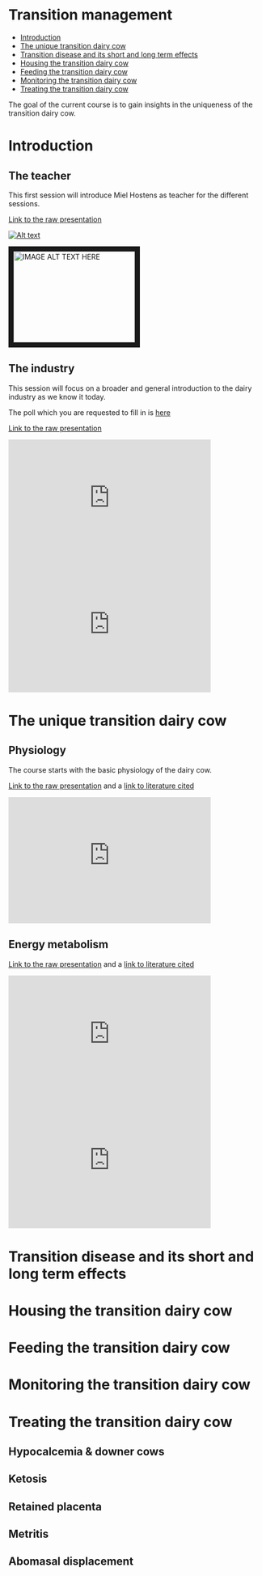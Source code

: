 Transition management
================

  - [Introduction](#introduction)
  - [The unique transition dairy cow](#the-unique-transition-dairy-cow)
  - [Transition disease and its short and long term
    effects](#transition-disease-and-its-short-and-long-term-effects)
  - [Housing the transition dairy
    cow](#housing-the-transition-dairy-cow)
  - [Feeding the transition dairy
    cow](#feeding-the-transition-dairy-cow)
  - [Monitoring the transition dairy
    cow](#monitoring-the-transition-dairy-cow)
  - [Treating the transition dairy
    cow](#treating-the-transition-dairy-cow)

The goal of the current course is to gain insights in the uniqueness of
the transition dairy cow.

# Introduction

## The teacher

This first session will introduce Miel Hostens as teacher for the
different sessions.

[Link to the raw
presentation](https://prezi.com/view/eOCdI7EIZmOEwEQP6lG4/)

[![Alt
text](https://img.youtube.com/vi/bT79VMQOnrs/0.jpg)](https://www.youtube.com/watch?v=bT79VMQOnrs)

<a href="http://www.youtube.com/watch?feature=player_embedded&v=bT79VMQOnrs" target="_blank">
<img src="http://img.youtube.com/vi/bT79VMQOnrs/0.jpg" alt="IMAGE ALT TEXT HERE" width="240" height="180" border="10" />
</a>

## The industry

This session will focus on a broader and general introduction to the
dairy industry as we know it today.

The poll which you are requested to fill in is
[here](https://www.menti.com/jp3kenbmz7)

[Link to the raw
presentation](https://prezi.com/view/fhX2xHhhiYPfEn76McCe/)

<iframe width="400" height="250" src="https://www.youtube.com/embed/VqvdjKvdBDk" frameborder="0" allow="accelerometer; autoplay; encrypted-media; gyroscope; picture-in-picture" allowfullscreen>

</iframe>

<iframe width="400" height="250" src="https://www.youtube.com/embed/Ey5UNYJ9ZRM" frameborder="0" allow="accelerometer; autoplay; encrypted-media; gyroscope; picture-in-picture" allowfullscreen>

</iframe>

# The unique transition dairy cow

## Physiology

The course starts with the basic physiology of the dairy cow.

[Link to the raw
presentation](https://prezi.com/view/v2KDzmGQYWlFd7iFpljO/) and a [link
to literature cited](1_Physiology/Literature/)

<iframe width="400" height="250" src="https://www.youtube.com/embed/pgrZpJBpseE" frameborder="0" allow="accelerometer; autoplay; encrypted-media; gyroscope; picture-in-picture" allowfullscreen>

</iframe>

## Energy metabolism

[Link to the raw
presentation](https://prezi.com/view/eOCdI7EIZmOEwEQP6lG4/) and a [link
to literature cited](2_EnergyMetabolism/Literature/)

<iframe width="400" height="250" src="https://www.youtube.com/embed/D_fpTZ06tXU" frameborder="0" allow="accelerometer; autoplay; encrypted-media; gyroscope; picture-in-picture" allowfullscreen>

</iframe>

<iframe width="400" height="250" src="https://www.youtube.com/embed/7ri6sRG4d8I" frameborder="0" allow="accelerometer; autoplay; encrypted-media; gyroscope; picture-in-picture" allowfullscreen>

</iframe>

# Transition disease and its short and long term effects

# Housing the transition dairy cow

# Feeding the transition dairy cow

# Monitoring the transition dairy cow

# Treating the transition dairy cow

## Hypocalcemia & downer cows

## Ketosis

## Retained placenta

## Metritis

## Abomasal displacement
